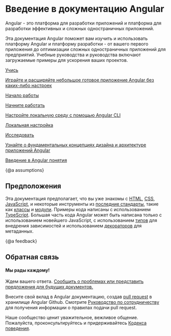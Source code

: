 <h1 class="no-toc">Введение в документацию Angular</h1>

Angular - это платформа для разработки приложений и платформа для разработки эффективных и сложных одностраничных приложений.

Эта документация Angular поможет вам изучить и использовать платформу Angular и платформу разработки - от вашего первого приложения до оптимизации сложных одностраничных приложений для предприятий.
Учебные руководства и руководства включают загружаемые примеры для ускорения ваших проектов.


<div class="card-container">
  <a href="start" class="docs-card" title="Angular Getting Started">
      <section>Учись </section>
      <p>Играйте и расширяйте небольшое готовое приложение Angular без каких-либо настроек </p>
      <p class="card-footer">Начало работы </p>
  </a>
  <a href="guide/setup-local" class="docs-card"
    title="Angular Local Environment Setup">
      <section>Начните работать </section>
      <p>Настройте локальную среду с помощью Angular CLI </p>
      <p class="card-footer">Локальная настройка </p>
  </a>
  <a href="guide/architecture" class="docs-card" title="Angular App Architecture">
      <section>Исследовать </section>
      <p>Узнайте о фундаментальных концепциях дизайна и архитектуре приложений Angular </p>
      <p class="card-footer">Введение в Angular понятия </p>
  </a>
</div>


{@a assumptions}
## Предположения


Эта документация предполагает, что вы уже знакомы с [HTML](https://developer.mozilla.org/docs/Learn/HTML/Introduction_to_HTML "Learn HTML"), [CSS](https://developer.mozilla.org/docs/Learn/CSS/First_steps "Learn CSS"), [JavaScript](https://developer.mozilla.org/en-US/docs/Web/JavaScript/A_re-introduction_to_JavaScript "Learn JavaScript"),
и некоторые инструменты из [последние стандарты](https://developer.mozilla.org/en-US/docs/Web/JavaScript/Language_Resources "Latest JavaScript standards"), такие как [классы](https://developer.mozilla.org/en-US/docs/Web/JavaScript/Reference/Classes "ES2015 Classes") и [модули](https://developer.mozilla.org/en-US/docs/Web/JavaScript/Reference/Statements/import "ES2015 Modules").
Примеры кода написаны с использованием [TypeScript](https://www.typescriptlang.org/ "TypeScript").
Большая часть кода Angular может быть написана только с использованием новейшего JavaScript, с использованием [типов](https://www.typescriptlang.org/docs/handbook/classes.html "TypeScript Types") для внедрения зависимостей и использованием [декораторов](https://www.typescriptlang.org/docs/handbook/decorators.html "Decorators") для метаданных.


{@a feedback}
## Обратная связь

<h4>Мы рады каждому!</h4>

Ждем вашего ответа. [Сообщить о проблемах или представить предложения для будущих документов.](https://github.com/angular/angular/issues/new/choose "Angular GitHub repository new issue form")

Внесите свой вклад в Angular документацию, создав
[pull request](https://github.com/obenjiro/angular-ru-docs/pulls "Angular Github pull requests")
в хранилище Angular Github.
Смотрите [Руководство по сотрудничеству](https://github.com/obenjiro/angular-ru-docs/blob/master/CONTRIBUTING.md "Contributing guide")
для получения информации о правилах подачи pull request.

Наше сообщество ценит уважительное, вежливое общение.
Пожалуйста, проконсультируйтесь и придерживайтесь [Кодекса поведения](https://github.com/angular/code-of-conduct/blob/master/CODE_OF_CONDUCT.md "Contributor code of conduct").
